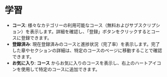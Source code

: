 # **学習**

- **コース**: 様々なカテゴリーの利用可能なコース（無料およびサブスクリプション）を表示します。詳細を確認し、「登録」ボタンをクリックするとコースに登録できます。
- **登録済み**: 現在登録済みのコースと進捗状況（完了率）を表示します。完了した章やセクションの詳細は、特定のコースのページに移動することで確認できます。
- **お気に入り**: **コース** からお気に入りのコースを表示し、右上のハートアイコンを使用して特定のコースに追加できます。
